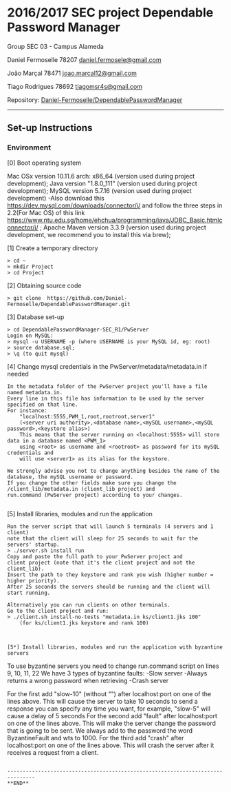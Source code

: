 # 2016/2017 SEC project Dependable Password Manager #

Group SEC 03 - Campus Alameda

Daniel Fermoselle   78207 daniel.fermosele@gmail.com

João Marçal         78471 joao.marcal12@gmail.com

Tiago Rodrigues     78692 tiagomsr4s@gmail.com

Repository:
[Daniel-Fermoselle/DependablePasswordManager](https://github.com/Daniel-Fermoselle/DependablePasswordManager)

-------------------------------------------------------------------------------

## Set-up Instructions


### Environment

[0] Boot operating system

Mac OSx version 10.11.6 arch: x86_64 (version used during project development);
Java version "1.8.0_111" (version used during project development);
MySQL version 5.7.16 (version used during project development)
	-Also download this https://dev.mysql.com/downloads/connector/j/ and follow the three steps in 2.2(For Mac OS) of this link https://www.ntu.edu.sg/home/ehchua/programming/java/JDBC_Basic.htmlconnector/j/ ;
Apache Maven version 3.3.9 (version used during project development, we recommend you to install this via brew);  

[1] Create a temporary directory

```
> cd ~
> mkdir Project
> cd Project

```

[2] Obtaining source code

```
> git clone  https://github.com/Daniel-Fermoselle/DependablePasswordManager.git

```

[3] Database set-up

```
> cd DependablePasswordManager-SEC_R1/PwServer
Login on MySQL: 
> mysql -u USERNAME -p (where USERNAME is your MySQL id, eg: root)
> source database.sql;
> \q (to quit mysql)

```

[4] Change mysql credentials in the PwServer/metadata/metadata.in if needed

```
In the metadata folder of the PwServer project you'll have a file named metadata.in.
Every line in this file has information to be used by the server specified on that line.
For instance:
	"localhost:5555,PWM_1,root,rootroot,server1"
	(<server uri authority>,<database name>,<mySQL username>,<mySQL password>,<keystore alias>)
	This means that the server running on <localhost:5555> will store data in a database named <PWM_1> 
	using <root> as username and <rootroot> as password for its mySQL credentials and 
	will use <server1> as its alias for the keystore.

We strongly advise you not to change anything besides the name of the database, the mySQL username or password.
If you change the other fields make sure you change the /client_lib/metadata.in (client_lib project) and 
run.command (PwServer project) according to your changes.


```

[5] Install libraries, modules and run the application

```
Run the server script that will launch 5 terminals (4 servers and 1 client)
note that the client will sleep for 25 seconds to wait for the servers' startup.
> ./server.sh install run
Copy and paste the full path to your PwServer project and 
client project (note that it's the client project and not the client_lib).
Insert the path to they keystore and rank you wish (higher number = higher priority).
After 25 seconds the servers should be running and the client will start running.

Alternatively you can run clients on other terminals.
Go to the client project and run:
> ./client.sh install-no-tests "metadata.in ks/client1.jks 100" 
	(for ks/client1.jks keystore and rank 100)


```

```

[5*] Install libraries, modules and run the application with byzantine servers

```
To use byzantine servers you need to change run.command script on lines 9, 10, 11, 22
We have 3 types of byzantine faults:
	-Slow server
	-Always returns a wrong password when retrieving
	-Crash server

For the first add "slow-10" (without "") after localhost:port on one of the lines above.
	This will cause the server to take 10 seconds to send a response you can specify any time you want,
	for example, "slow-5" will cause a delay of 5 seconds
For the second add "fault" after localhost:port on one of the lines above.
	This will make the server change the password that is going to be sent. We always add to the password the word ByzantineFault and wts to 1000.
For the third add "crash" after localhost:port on one of the lines above.
	This will crash the server after it receives a request from a client.


```
 
-------------------------------------------------------------------------------
**END**
